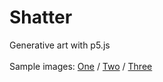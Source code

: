 # Shatter
Generative art with p5.js<br><br>
Sample images:
<a href="https://raw.githubusercontent.com/matthewterhune/Shatter/master/present1.png">One</a> / 
<a href="https://raw.githubusercontent.com/matthewterhune/Shatter/master/present2.png">Two</a> / 
<a href="https://raw.githubusercontent.com/matthewterhune/Shatter/master/present5.png">Three</a>
